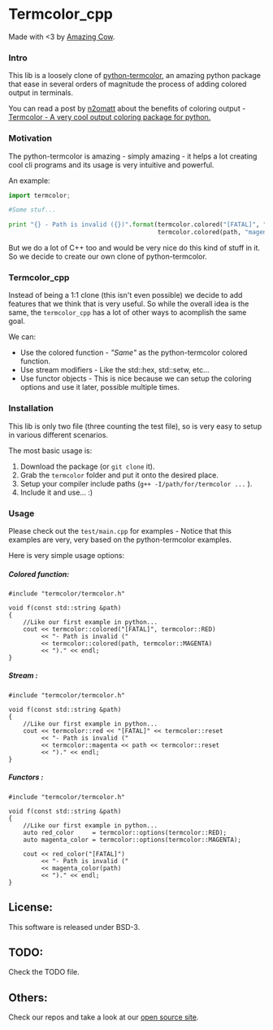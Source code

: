 Termcolor_cpp
====

Made with <3 by [Amazing Cow](http://www.amazingcow.com).

### Intro

This lib is a loosely clone of [python-termcolor](), an amazing python package 
that ease in several orders of magnitude the process of adding colored output in
terminals.

You can read a post by [n2omatt](http://n2omatt.github.io) about the benefits 
of coloring output - 
[Termcolor - A very cool output coloring package for python.](https://n2omatt.github.io/programming/2015/11/08/python-package-termcolor.html)

### Motivation

The python-termcolor is amazing - simply amazing - it helps a lot creating cool
cli programs and its usage is very intuitive and powerful.

An example:
``` python
import termcolor;

#Some stuf...

print "{} - Path is invalid ({})".format(termcolor.colored("[FATAL]", "red"),
                                         termcolor.colored(path, "magenta");

```

But we do a lot of C++ too and would be very nice do this kind of stuff in it.   
So we decide to create our own clone of python-termcolor.


### Termcolor_cpp

Instead of being a 1:1 clone (this isn't even possible) we decide to add features
that we think that is very useful. So while the overall idea is the same, the 
```termcolor_cpp``` has a lot of other ways to acomplish the same goal.

We can:

* Use the colored function - _"Same"_ as the python-termcolor colored function.
* Use stream modifiers - Like the std::hex, std::setw, etc...
* Use functor objects - This is nice because we can setup the coloring options 
and use it later, possible multiple times.


### Installation

This lib is only two file (three counting the test file), so is very easy to 
setup in various different scenarios.   

The most basic usage is:

1. Download the package (or ```git clone``` it).
2. Grab the ```termcolor``` folder and put it onto the desired place.
3. Setup your compiler include paths (```g++ -I/path/for/termcolor ...``` ).
4. Include it and use... :)

### Usage

Please check out the ```test/main.cpp``` for examples - Notice that this examples
are very, very based on the python-termcolor examples.

Here is very simple usage options:

##### Colored function:

```
#include "termcolor/termcolor.h"

void f(const std::string &path)
{
    //Like our first example in python...
    cout << termcolor::colored("[FATAL]", termcolor::RED) 
         << "- Path is invalid ("
         << termcolor::colored(path, termcolor::MAGENTA)
         << ")." << endl;
}

```


##### Stream :

```
#include "termcolor/termcolor.h"

void f(const std::string &path)
{
    //Like our first example in python...
    cout << termcolor::red << "[FATAL]" << termcolor::reset 
         << "- Path is invalid ("
         << termcolor::magenta << path << termcolor::reset
         << ")." << endl;
}

```

##### Functors :

```
#include "termcolor/termcolor.h"

void f(const std::string &path)
{
    //Like our first example in python...
    auto red_color     = termcolor::options(termcolor::RED);
    auto magenta_color = termcolor::options(termcolor::MAGENTA);

    cout << red_color("[FATAL]")
         << "- Path is invalid ("
         << magenta_color(path) 
         << ")." << endl;
}

```

## License:
This software is released under BSD-3.

## TODO:
Check the TODO file.

## Others:
Check our repos and take a look at our [open source site](http://opensource.amazingcow.com).
